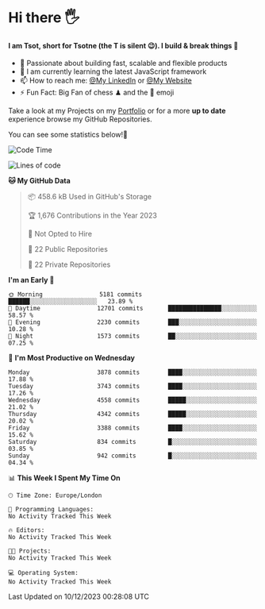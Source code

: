 # Hi there :raised_hand_with_fingers_splayed:
#### I am Tsot, short for Tsotne (the T is silent :wink:). I build & break things :space_invader:
- :telescope: Passionate about building fast, scalable and flexible products
- :seedling: I am currently learning the latest JavaScript framework 
- :mailbox: How to reach me: [@My LinkedIn](https://www.linkedin.com/in/tsotne-gvadzabia/) or [@My Website](https://tsotne.co.uk/contact)
- :zap: Fun Fact: Big Fan of chess ♟ and the 👾 emoji

Take a look at my Projects on my [Portfolio](https://tsotne.co.uk/) or for a more **up to date** experience browse my GitHub Repositories.

You can see some statistics below!:space_invader:
<!--START_SECTION:waka-->
![Code Time](http://img.shields.io/badge/Code%20Time-761%20hrs%202%20mins-blue)

![Lines of code](https://img.shields.io/badge/From%20Hello%20World%20I%27ve%20Written-8.5%20million%20lines%20of%20code-blue)

**🐱 My GitHub Data** 

> 📦 458.6 kB Used in GitHub's Storage 
 > 
> 🏆 1,676 Contributions in the Year 2023
 > 
> 🚫 Not Opted to Hire
 > 
> 📜 22 Public Repositories 
 > 
> 🔑 22 Private Repositories 
 > 
**I'm an Early 🐤** 

```text
🌞 Morning                5181 commits        ██████░░░░░░░░░░░░░░░░░░░   23.89 % 
🌆 Daytime                12701 commits       ███████████████░░░░░░░░░░   58.57 % 
🌃 Evening                2230 commits        ███░░░░░░░░░░░░░░░░░░░░░░   10.28 % 
🌙 Night                  1573 commits        ██░░░░░░░░░░░░░░░░░░░░░░░   07.25 % 
```
📅 **I'm Most Productive on Wednesday** 

```text
Monday                   3878 commits        ████░░░░░░░░░░░░░░░░░░░░░   17.88 % 
Tuesday                  3743 commits        ████░░░░░░░░░░░░░░░░░░░░░   17.26 % 
Wednesday                4558 commits        █████░░░░░░░░░░░░░░░░░░░░   21.02 % 
Thursday                 4342 commits        █████░░░░░░░░░░░░░░░░░░░░   20.02 % 
Friday                   3388 commits        ████░░░░░░░░░░░░░░░░░░░░░   15.62 % 
Saturday                 834 commits         █░░░░░░░░░░░░░░░░░░░░░░░░   03.85 % 
Sunday                   942 commits         █░░░░░░░░░░░░░░░░░░░░░░░░   04.34 % 
```


📊 **This Week I Spent My Time On** 

```text
🕑︎ Time Zone: Europe/London

💬 Programming Languages: 
No Activity Tracked This Week

🔥 Editors: 
No Activity Tracked This Week

🐱‍💻 Projects: 
No Activity Tracked This Week

💻 Operating System: 
No Activity Tracked This Week
```


 Last Updated on 10/12/2023 00:28:08 UTC
<!--END_SECTION:waka-->
